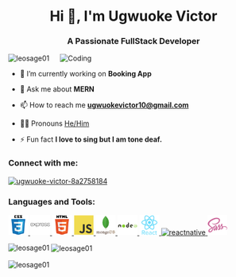 <h1 align="center">Hi 👋, I'm Ugwuoke Victor</h1>
<h3 align="center">A Passionate FullStack Developer</h3>

<img align="right" alt="Coding" width="400" src="https://i.pinimg.com/474x/d3/9f/ca/d39fcae9dc1caba7c5795ee4db8b2313.jpg">

<p align="left"> <img src="https://komarev.com/ghpvc/?username=leosage01&label=Profile%20views&color=0e75b6&style=flat" alt="leosage01" /> </p>

- 🔭 I’m currently working on **Booking App**

- 💬 Ask me about **MERN**

- 📫 How to reach me **ugwuokevictor10@gmail.com**

- 💪🏽 Pronouns [He/Him](He/Him)

- ⚡ Fun fact **I love to sing but I am tone deaf.**

<h3 align="left">Connect with me:</h3>
<p align="left">
<a href="https://linkedin.com/in/ugwuoke-victor-8a2758184" target="blank"><img align="center" src="https://raw.githubusercontent.com/rahuldkjain/github-profile-readme-generator/master/src/images/icons/Social/linked-in-alt.svg" alt="ugwuoke-victor-8a2758184" height="30" width="40" /></a>
</p>

<h3 align="left">Languages and Tools:</h3>
<p align="left"> <a href="https://www.w3schools.com/css/" target="_blank" rel="noreferrer"> <img src="https://raw.githubusercontent.com/devicons/devicon/master/icons/css3/css3-original-wordmark.svg" alt="css3" width="40" height="40"/> </a> <a href="https://expressjs.com" target="_blank" rel="noreferrer"> <img src="https://raw.githubusercontent.com/devicons/devicon/master/icons/express/express-original-wordmark.svg" alt="express" width="40" height="40"/> </a> <a href="https://www.w3.org/html/" target="_blank" rel="noreferrer"> <img src="https://raw.githubusercontent.com/devicons/devicon/master/icons/html5/html5-original-wordmark.svg" alt="html5" width="40" height="40"/> </a> <a href="https://developer.mozilla.org/en-US/docs/Web/JavaScript" target="_blank" rel="noreferrer"> <img src="https://raw.githubusercontent.com/devicons/devicon/master/icons/javascript/javascript-original.svg" alt="javascript" width="40" height="40"/> </a> <a href="https://www.mongodb.com/" target="_blank" rel="noreferrer"> <img src="https://raw.githubusercontent.com/devicons/devicon/master/icons/mongodb/mongodb-original-wordmark.svg" alt="mongodb" width="40" height="40"/> </a> <a href="https://nodejs.org" target="_blank" rel="noreferrer"> <img src="https://raw.githubusercontent.com/devicons/devicon/master/icons/nodejs/nodejs-original-wordmark.svg" alt="nodejs" width="40" height="40"/> </a> <a href="https://reactjs.org/" target="_blank" rel="noreferrer"> <img src="https://raw.githubusercontent.com/devicons/devicon/master/icons/react/react-original-wordmark.svg" alt="react" width="40" height="40"/> </a> <a href="https://reactnative.dev/" target="_blank" rel="noreferrer"> <img src="https://reactnative.dev/img/header_logo.svg" alt="reactnative" width="40" height="40"/> </a> <a href="https://sass-lang.com" target="_blank" rel="noreferrer"> <img src="https://raw.githubusercontent.com/devicons/devicon/master/icons/sass/sass-original.svg" alt="sass" width="40" height="40"/> </a> </p>

<p><img align="left" src="https://github-readme-stats.vercel.app/api/top-langs?username=leosage01&show_icons=true&locale=en&layout=compact" alt="leosage01" /></p>

<p>&nbsp;<img align="center" src="https://github-readme-stats.vercel.app/api?username=leosage01&show_icons=true&locale=en" alt="leosage01" /></p>

<p><img align="center" src="https://github-readme-streak-stats.herokuapp.com/?user=leosage01&" alt="leosage01" /></p>

